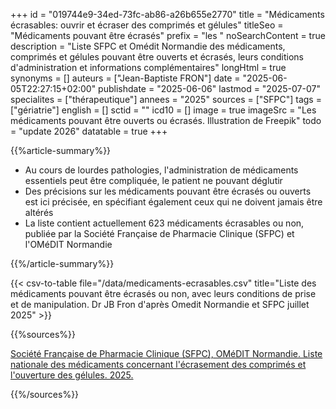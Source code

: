 +++
id = "019744e9-34ed-73fc-ab86-a26b655e2770"
title = "Médicaments écrasables: ouvrir et écraser des comprimés et gélules"
titleSeo = "Médicaments pouvant être écrasés"
prefix = "les "
noSearchContent = true
description = "Liste SFPC et Omédit Normandie des médicaments, comprimés et gélules pouvant être ouverts et écrasés, leurs conditions d'administration et informations complémentaires"
longHtml = true
synonyms = []
auteurs = ["Jean-Baptiste FRON"]
date = "2025-06-05T22:27:15+02:00"
publishdate = "2025-06-06"
lastmod = "2025-07-07"
specialites = ["thérapeutique"]
annees = "2025"
sources = ["SFPC"]
tags = ["gériatrie"]
english = []
sctid = ""
icd10 = []
image = true
imageSrc = "Les médicaments pouvant être ouverts ou écrasés. Illustration de Freepik"
todo = "update 2026"
datatable = true
+++

{{%article-summary%}}

- Au cours de lourdes pathologies, l'administration de médicaments essentiels peut être compliquée, le patient ne pouvant déglutir
- Des précisions sur les médicaments pouvant être écrasés ou ouverts est ici précisée, en spécifiant également ceux qui ne doivent jamais être altérés
- La liste contient actuellement 623 médicaments écrasables ou non, publiée par la Société Française de Pharmacie Clinique (SFPC) et l'OMéDIT Normandie

{{%/article-summary%}}

{{< csv-to-table file="/data/medicaments-ecrasables.csv" title="Liste des médicaments pouvant être écrasés ou non, avec leurs conditions de prise et de manipulation. Dr JB Fron d'après Omedit Normandie et SFPC juillet 2025" >}}

{{%sources%}}

[Société Française de Pharmacie Clinique (SFPC), OMéDIT Normandie. Liste nationale des médicaments concernant l'écrasement des comprimés et l'ouverture des gélules. 2025.](https://www.omedit-normandie.fr/boite-a-outils/bon-usage/liste-des-medicaments-ecrasables/liste-des-medicaments-ecrasables,3184,3511.html)

{{%/sources%}}
